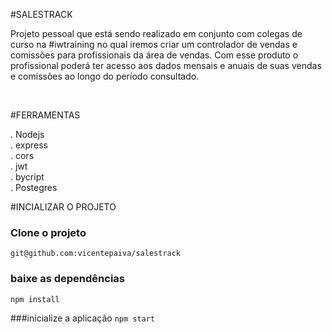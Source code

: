 #SALESTRACK

Projeto pessoal que está sendo realizado em conjunto com colegas de curso na #iwtraining no qual iremos criar um controlador de vendas e comissões para profissionais da área de vendas.
Com esse produto o profissional poderá ter acesso aos dados mensais e anuais de suas vendas e comissões ao longo do período consultado.

</br>


#FERRAMENTAS

. Nodejs </br>
. express </br>
. cors </br>
. jwt </br>
. bycript </br>
. Postegres </br>


#INCIALIZAR O PROJETO

### Clone o projeto
`git@github.com:vicentepaiva/salestrack`

### baixe as dependências
`npm install`

###inicialize a aplicação
`npm start`



